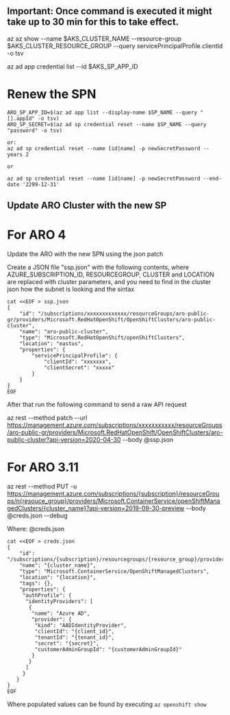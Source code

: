 
## Important: Once command is executed it might take up to 30 min for this to take effect. 


az az show --name $AKS_CLUSTER_NAME --resource-group $AKS_CLUSTER_RESOURCE_GROUP --query servicePrincipalProfile.clientId -o tsv

az ad app credential list --id $AKS_SP_APP_ID

# Renew the SPN
```
ARO_SP_APP_ID=$(az ad app list --display-name $SP_NAME --query "[].appId" -o tsv)
ARO_SP_SECRET=$(az ad sp credential reset --name $SP_NAME --query "password" -o tsv)

or:
az ad sp credential reset --name [id|name] -p newSecretPassword --years 2 

or 

az ad sp credential reset --name [id|name] -p newSecretPassword --end-date '2299-12-31'
```



## Update ARO Cluster with the new SP 


# For ARO 4

Update the ARO with the new SPN using the json patch



Create a JSON file "ssp.json" with the following contents, where AZURE_SUBSCRIPTION_ID, RESOURCEGROUP, CLUSTER and LOCATION are replaced with cluster parameters, and  you need to find in the cluster json how the subnet is looking and the sintax

```
cat <<EOF > ssp.json
{
    "id": "/subscriptions/xxxxxxxxxxxxx/resourceGroups/aro-public-gr/providers/Microsoft.RedHatOpenShift/OpenShiftClusters/aro-public-cluster",
    "name": "aro-public-cluster",
    "type": "Microsoft.RedHatOpenShift/openShiftClusters",
    "location": "eastus",
    "properties": {
        "servicePrincipalProfile": {
            "clientId": "xxxxxxx",
            "clientSecret": "xxxxx"
        }
    }
}
EOF
```

After that run the following command to send a raw API request

az rest --method patch --url https://management.azure.com/subscriptions/xxxxxxxxxxx/resourceGroups/aro-public-gr/providers/Microsoft.RedHatOpenShift/OpenShiftClusters/aro-public-cluster?api-version=2020-04-30 --body @ssp.json




# For ARO 3.11 




az rest --method PUT -u https://management.azure.com/subscriptions/{subscription}/resourceGroups/n{resouce_group}/providers/Microsoft.ContainerService/openShiftManagedClusters/{cluster_name}?api-version=2019-09-30-preview --body @creds.json --debug



Where: @creds.json 

```
cat <<EOF > creds.json
{
    "id": "/subscriptions/{subscription}/resourcegroups/{resource_group}/providers/Microsoft.ContainerService/openshiftmanagedClusters/{cluster_name}",
    "name": "{cluster_name}",
    "type": "Microsoft.ContainerService/OpenShiftManagedClusters",
    "location": "{location}",
    "tags": {},
    "properties": {
     "authProfile": {
      "identityProviders": [
       {
        "name": "Azure AD",
        "provider": {
         "kind": "AADIdentityProvider",
         "clientId": "{client_id}",
         "tenantId": "{tenant_id}",
         "secret": "{secret}",
         "customerAdminGroupId": "{customerAdminGroupId}"
        }
       }
      ]
     }
   }
}
EOF
```

Where populated values can be found by executing `az openshift show`